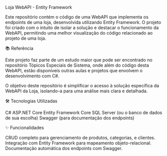 
Loja WebAPI - Entity Framework

Este repositório contém o código de uma WebAPI que implementa os endpoints de uma loja, desenvolvida utilizando Entity Framework. 
O projeto foi criado com o intuito de isolar a solução e destacar o funcionamento da WebAPI, permitindo uma melhor visualização do código relacionado ao projeto de uma loja.

📚 Referência

Este projeto faz parte de um estudo maior que pode ser encontrado no repositório Tópicos Especiais de Sistema, onde além do código desta WebAPI, 
estão disponíveis outras aulas e projetos que envolvem o desenvolvimento com C#.

O objetivo deste repositório é simplificar o acesso à solução específica da WebAPI da Loja, isolando-a para uma análise mais clara e detalhada.

🛠️ Tecnologias Utilizadas

C#
ASP.NET Core
Entity Framework Core
SQL Server (ou o banco de dados de sua escolha)
Swagger (para documentação dos endpoints)

✨ Funcionalidades

CRUD completo para gerenciamento de produtos, categorias, e clientes.
Integração com Entity Framework para mapeamento objeto-relacional.
Documentação automática dos endpoints com Swagger.
